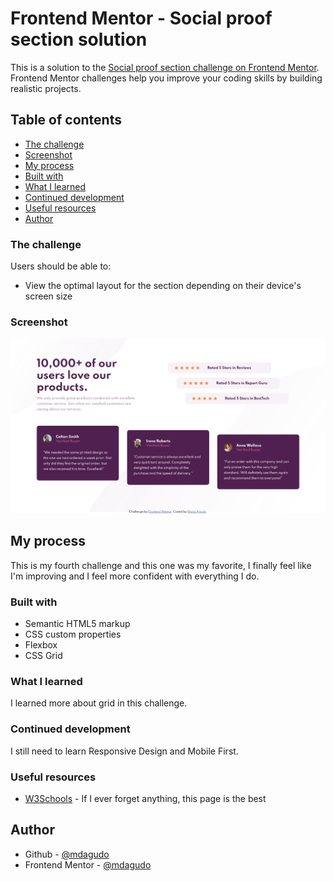 # Frontend Mentor - Social proof section solution

This is a solution to the [Social proof section challenge on Frontend Mentor](https://www.frontendmentor.io/challenges/social-proof-section-6e0qTv_bA). Frontend Mentor challenges help you improve your coding skills by building realistic projects. 

## Table of contents

  - [The challenge](#the-challenge)
  - [Screenshot](#screenshot)
  - [My process](#my-process)
  - [Built with](#built-with)
  - [What I learned](#what-i-learned)
  - [Continued development](#continued-development)
  - [Useful resources](#useful-resources)
  - [Author](#author)


### The challenge

Users should be able to:

- View the optimal layout for the section depending on their device's screen size

### Screenshot

![](./images/desktop.png)

## My process

This is my fourth challenge and this one was my favorite, I finally feel like I'm improving and I feel more confident with everything I do.

### Built with

- Semantic HTML5 markup
- CSS custom properties
- Flexbox
- CSS Grid

### What I learned

I learned more about grid in this challenge. 

### Continued development

I still need to learn Responsive Design and Mobile First. 

### Useful resources

- [W3Schools](https://www.w3schools.com) - If I ever forget anything, this page is the best 

## Author

- Github - [@mdagudo](https://github.com/mdagudo.com)
- Frontend Mentor - [@mdagudo](https://www.frontendmentor.io/profile/mdagudo)


